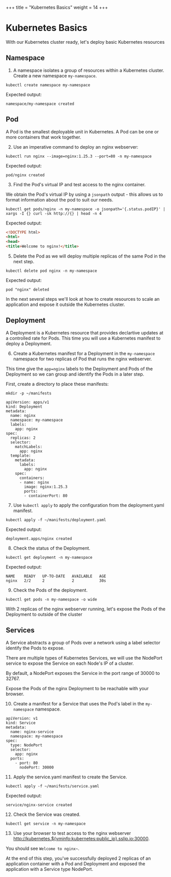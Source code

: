+++
title = "Kubernetes Basics"
weight = 14
+++

# Kubernetes Basics

With our Kubernetes cluster ready, let's deploy basic Kubernetes resources

## Namespace

1. A namespace isolates a group of resources within a Kubernetes cluster.
Create a new namespace `my-namespace`.

```ctr:kubernetes
kubectl create namespace my-namespace
```

Expected output:

```shell | 
namespace/my-namespace created
```

## Pod

A Pod is the smallest deployable unit in Kubernetes. A Pod can be one or more containers that work together. 

2. Use an imperative command to deploy an nginx webserver:

```ctr:kubernetes
kubectl run nginx --image=nginx:1.25.3 --port=80 -n my-namespace
```

Expected output:

```shell
pod/nginx created
```

3. Find the Pod's virtual IP and test access to the nginx container.

We obtain the Pod's virtual IP by using a `jsonpath` output - this allows us to format information about the pod to suit our needs.

```ctr:kubernetes
kubectl get pods/nginx -n my-namespace -o jsonpath='{.status.podIP}' | xargs -I {} curl -sk http://{} | head -n 4
```

Expected output:

```html
<!DOCTYPE html>
<html>
<head>
<title>Welcome to nginx!</title>
```

5. Delete the Pod as we will deploy multiple replicas of the same Pod in the next step.

```ctr:kubernetes
kubectl delete pod nginx -n my-namespace
```

Expected output:

```shell
pod "nginx" deleted
```

In the next several steps we'll look at how to create resources to scale an application and expose it outside the Kubernetes cluster.

## Deployment

A Deployment is a Kubernetes resource that provides declartive updates at a controlled rate for Pods.
This time you will use a Kubernetes manifest to deploy a Deployment.

6. Create a Kubernetes manifest for a Deployment in the `my-namespace` namespace for two replicas of Pod that runs the nginx webserver.

This time give the `app=nginx` labels to the Deployment and Pods of the Deployment so we can group and identify the Pods in a later step.

First, create a directory to place these manifests:
```ctr:kubernetes
mkdir -p ~/manifests
```

```file:yaml:~/manifests/deployment.yaml:kubernetes
apiVersion: apps/v1
kind: Deployment
metadata:
  name: nginx
  namespace: my-namespace
  labels:
    app: nginx
spec:
  replicas: 2
  selector:
    matchLabels:
      app: nginx
  template:
    metadata:
      labels:
        app: nginx
    spec:
      containers:
      - name: nginx
        image: nginx:1.25.3
        ports:
        - containerPort: 80
```

7. Use `kubectl apply` to apply the configuration from the deployment.yaml manifest.

```ctr:kubernetes
kubectl apply -f ~/manifests/deployment.yaml
```

Expected output:

```shell
deployment.apps/nginx created
```

8. Check the status of the Deployment.

```ctr:kubernetes
kubectl get deployment -n my-namespace
```

Expected output:

```shell
NAME    READY   UP-TO-DATE   AVAILABLE   AGE
nginx   2/2     2            2           30s
```

9. Check the Pods of the deployment.

```ctr:kubernetes
kubectl get pods -n my-namespace -o wide
```

With 2 replicas of the nginx webserver running, let's expose the Pods of the Deployment to outside of the cluster

## Services

A Service abstracts a group of Pods over a network using a label selector identify the Pods to expose.

There are multiple types of Kubernetes Services, we will use the NodePort service to expose the Service on each Node's IP of a cluster.

By default, a NodePort exposes the Service in the port range of 30000 to 32767.

Expose the Pods of the nginx Deployment to be reachable with your browser.

10. Create a manifest for a Service that uses the Pod's label in the `my-namespace` namespace.

```file:yaml:~/manifests/service.yaml:kubernetes
apiVersion: v1
kind: Service
metadata:
  name: nginx-service
  namespace: my-namespace
spec:
  type: NodePort
  selector:
    app: nginx
  ports:
    - port: 80
      nodePort: 30000
```

11. Apply the service.yaml manifest to create the Service.

```ctr:kubernetes
kubectl apply -f ~/manifests/service.yaml
```

Expected output:

```shell
service/nginx-service created
```

12. Check the Service was created.

```ctr:kubernetes
kubectl get service -n my-namespace
```

13. Use your browser to test access to the nginx webserver
<a href="http://kubernetes.${vminfo:kubernetes:public_ip}.sslip.io:30000" target="_blank">http://kubernetes.${vminfo:kubernetes:public_ip}.sslip.io:30000</a>.

You should see `Welcome to nginx~`.

At the end of this step, you've successfully deployed 2 replicas of an application container with a Pod and Deployment and exposed the application with a Service type NodePort.